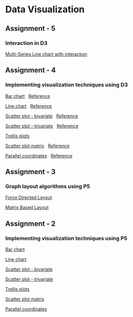 # Data Visualization

## Assignment - 5
### Interaction in D3

[Multi-Series Line chart with interaction](https://bl.ocks.org/bkommineni/ff78e0a3309909326728bb0948040d71)

## Assignment - 4
### Implementing visualization techniques using D3


[Bar chart](https://bl.ocks.org/bkommineni/b111e58f624a0861ee74f61d96b17f7e)&nbsp;&nbsp;&nbsp;[Reference](https://bl.ocks.org/mbostock/3885304)

[Line chart](https://bl.ocks.org/bkommineni/0f10cedebec7b28b7c932a0e39fffbd7)&nbsp;&nbsp;&nbsp;[Reference](https://bl.ocks.org/mbostock/3883245)

[Scatter plot - bivariate](https://bl.ocks.org/bkommineni/26270f57af6469c5be103b776503ad91)&nbsp;&nbsp;&nbsp;[Reference](https://bl.ocks.org/mbostock/3887118)

[Scatter plot - trivariate](https://bl.ocks.org/bkommineni/54b88787dce978d6531e6a7527bd0fcb)&nbsp;&nbsp;&nbsp;[Reference](https://bl.ocks.org/mbostock/3887118)

[Trellis plots](https://bl.ocks.org/bkommineni/357fb74a8effd5ef37ddc432c387ddb5)

[Scatter plot matrix](https://bl.ocks.org/bkommineni/d266f290c3c5cd697d6ebd5539703c1d)&nbsp;&nbsp;&nbsp;[Reference](https://bl.ocks.org/mbostock/4063663)

[Parallel coordinates](https://bl.ocks.org/bkommineni/73a10861f9365e9c5dddbccdc6cc6a7d)&nbsp;&nbsp;&nbsp;[Reference](https://bl.ocks.org/mbostock/1341021)

## Assignment - 3
### Graph layout algorithms using P5

[Force Directed Layout](https://bl.ocks.org/bkommineni/64a889635e329ffe801bcf5133f4ebb1)

[Matrix Based Layout](https://bl.ocks.org/bkommineni/c110f9553f6a29ea756993ff7ef92625)

## Assignment - 2
### Implementing visualization techniques using P5

[Bar chart](https://bl.ocks.org/bkommineni/7422f9040ea69fa7da796acd064fff0d)

[Line chart](https://bl.ocks.org/bkommineni/34ae5a307284ff2b1fea3bc4ab19773c)

[Scatter plot - bivariate](https://bl.ocks.org/bkommineni/b42c434dc1671b49bbd1ba47b0e6b7d5)

[Scatter plot - trivariate](https://bl.ocks.org/bkommineni/d88c182f1eb806ffac8553f6ef8849ad)

[Trellis plots](https://bl.ocks.org/bkommineni/e319df280051b6ce1a9048220901733a)

[Scatter plot matrix](https://bl.ocks.org/bkommineni/09aa53439d28da582b528272f227dbdf)

[Parallel coordinates](https://bl.ocks.org/bkommineni/f7bc0ac83cd3edc7a37f28615eb325cb)
